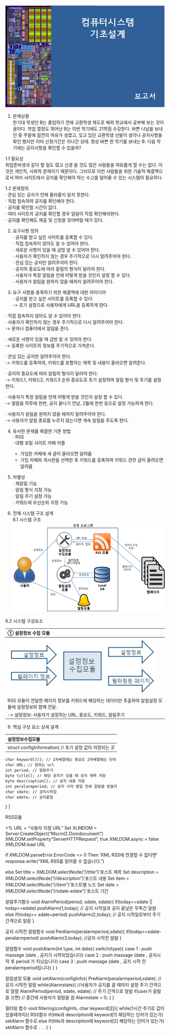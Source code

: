 ![](https://github.com/hswoo911/test/raw/master/cover.png)

1. 문제상황  
  한기대 학생인 B는 졸업하기 전에 교환학생 제도로 해외 학교에서 공부해 보는 것이 꿈이다.  학업 열정도 뛰어난 B는 이번 학기에도 21학점 수강한다. 바쁜 나날을 보내던 중 주말에 잠깐의 여유가 생겼고, 잊고 있던 교환학생 선발이 생각나 공지사항을 확인 했지만 이미 신청기간은 지나간 상태.  항상 바쁜 한 학기를 보내는 B. 다음 학기에는 공지사항을 확인할 수 있을까?  
  
  1.1 필요성  
  취업준비생과 같이 할 일도 많고 신경 쓸 것도 많은 사람들을 여유롭게 할 수는 없다. 이것은 개인적, 사회적 문제이기 때문이다. 그러므로 이런 사람들을 위한 기술적 해결책으로서  여러 사이트에서 공지를 확인해야 하는 수고를 덜어줄 수 있는 시스템이 필요하다.  
  
  1.2 문제정의  
  · 관심 있는 공지가 언제 올라올지 알지 못한다.  
  · 직접 접속하여 공지를 확인해야 한다.  
  · 공지를 확인할 시간이 없다.  
  · 여러 사이트의 공지를 확인할 경우 일일이 직접 확인해야한다.  
  · 공지를 확인해도 제출 및 신청을 잊어버릴 때가 있다.  
  
2. 요구사항 정의  
  · 공지를 받고 싶은 사이트를 등록할 수 있다.  
  · 직접 접속하지 않아도 알 수 있어야 한다.  
  · 새로운 사항이 있을 때 금방 알 수 있어야 한다.  
  · 사용자가 확인하지 않는 경우 주기적으로 다시 알려주어야 한다.  
  · 관심 있는 공지만 알려주어야 한다.  
  · 공지의 중요도에 따라 알림의 형식이 달라야 한다.  
  · 사용자가 특정 알림을 언제 어떻게 받을 것인지 설정 할 수 있다.  
  · 사용자가 알림을 원하지 않을 때까지 알려주어야 한다.   
  
3. 요구 사항을 충족하기 위한 해결책에 대한 아이디어   
  · 공지를 받고 싶은 사이트를 등록할 수 있다.  
   -> 초기 설정으로 사용자에게 URL을 등록하게 한다.  
  
  · 직접 접속하지 않아도 알 수 있어야 한다.  
  · 사용자가 확인하지 않는 경우 주기적으로 다시 알려주어야 한다.  
   -> 문자나 컴퓨터에서 알림을 준다.  
  
  · 새로운 사항이 있을 때 금방 알 수 있어야 한다.  
   -> 등록한 사이트의 정보를 주기적으로 가져온다.  
  
  · 관심 있는 공지만 알려주어야 한다.  
   -> 키워드를 등록하여, 키워드를 포함하는 제목 및 내용이 올라오면 알려준다.  
  
  · 공지의 중요도에 따라 알림의 형식이 달라야 한다.  
   -> 키워드1, 키워드2, 키워드3 순위 중요도로 초기 설정하여 알림 형식 및 주기를 설정한다.  
  
  · 사용자가 특정 알림을 언제 어떻게 받을 것인지 설정 할 수 있다.  
   -> 알람을 하루에 한번, 공지 끝나기 전날, 2틀에 한번 등으로 설정 가능하게 한다.  
  
  · 사용자가 알림을 원하지 않을 때까지 알려주어야 한다.  
   -> 사용자가 알림 종료를 누르지 않는다면 계속 알림을 주도록 한다.  
  
4. 유사한 문제를 해결한 기존 방법  
  · RSS  
  · 대형 포털 사이트 카페 어플
   - 가입한 카페에 새 글이 올라오면 알려줌  
   - 가입 카페와 게시판을 선택한 후 키워드를 등록하여 키워드 관련 글이 올려오면 알려줌  
  
5. 차별성  
  · 재알림 기능  
  · 알림 형식 지정 가능  
  · 알림 주기 설정 가능  
  · 키워드에 우선순위 지정 가능  
  
6. 전체 시스템 구조 설계  
  6.1 시스템 구조  
![](https://github.com/hswoo911/test/raw/master/SystemDesign.png)  
  
  6.2 시스템 구성요소  
  
① 설정정보 수집 모듈 |
:--- |
![](https://github.com/hswoo911/test/raw/master/configInfo_collector.png) |
RSS 모듈이 전달한 페이지 정보를 키워드에 해당하는 데이터만 추출하여 알림설정 모듈에 설정정보와 함께 전달. |
-> 설정정보: 사용자가 설정하는 URL, 중요도, 키워드, 알림주기 |

9. 핵심 구성 요소 상세 설계

설정정보수집모듈 |
:--- |
struct configInformation{ // 초기 설정 값이 저장되는 곳 |
	char keyword[][]; // 1차배열에는 중요도 2차배열에는 단어 
	char URL; // 원하는 url  
	int period; // 알람주기  
	byte title[]; // 해당 공지가 있을 때 공지 제목 저장  
	byte descrioption[]; // 공지 내용 저장  
	int peralarmperiod; // 공지 시작 몇일 전에 알람을 받을지  
	char sdate; // 공지시작일  
	char edate; // 공지끝일  
} |




RSS모듈
<body>
<%
URL = “사용자 지정 URL”
Set XLMDOM = Server.CreateObject(“Mscml2.Domdocument”)
XMLDOM.setProperty“ServerHTTPRequest”, true 
XMLDOM.async = false
XMLDOM.load URL

if XMLDOM.parseError.ErrorCode <> 0 Then ‘XML RSS에 연결할 수 없다면’
response.write(“XML RSS를 읽어올 수 없습니다.”)

else
Set title = XMLDOM.selectNode(“//title”)’포스트 제목
Set description = XMLDOM.selectNode(“//description”)’포스트 내용
Set item = XMLDOM.selectNode(“//item”)’포스트별 노드
Set date = XMLDOM.selectNode(“//sdate-edate”)’포스트 기간



알람주기함수
void AlarmPeriod(period, sdate, edate){
	if(today==sdate || today==edate)  pushAlarm(1,today); // 공지 시작일과 공지 끝날은 무족건 알람
	else if(today== sdate+period) pushAlarm(2,today); // 공지 시작일로부터 주기 간격으로 알람
}



공지 시작전 알람함수
void PerAlarm(peralarmperiod,sdate){
	if(today==sdate-peralarmperiod) pushAlarm(3,today); //공지 시작전 알람
}



알람함수
void pushAlarm(int type, int date){ 
	switch(type){
		case 1 : push massage (date , 공지가 시작되었습니다)
		case 2 : push massage (date , 공지시작 후 period 가 지났습니다)
		case 3 : push massage (date , 공지 시작 전 peralarmperiod입니다)
	}
}



알람설정 모듈
void setAlarm(configInfo){
	PreAlarm(peralarmperiod,sdate); //공지 시작전 알람
	while(Alarmstate){ //사용자가 공지를 끌 때까지 설정 주기 간격으로 알람
		AlarmPeriod(period, sdate, edate); // 주기 간격으로 알람
		if(user가 알람을 끄면) // 중간에 사용자가 알람을 끔
			Alarmstate = 0;
	}
}



필터링 함수
void filtering(configInfo, char keyword[][]){
	while(1시간 주기로 값이 있을때까지){
		RSS함수
		if(title과 description에 keyword[1] 해당하는 단어가 있는가)
			setAlarm 함수로
		else if(title과 description에 keyword[2] 해당하는 단어가 있는가)
			setAlarm 함수로
			.
			.
			.
	}
}



